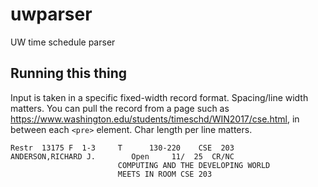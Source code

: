 # uwparser
UW time schedule parser

## Running this thing
Input is taken in a specific fixed-width record format. Spacing/line width matters. You can pull the record from a page such as https://www.washington.edu/students/timeschd/WIN2017/cse.html, in between each `<pre>` element. Char length per line matters.

```
Restr  13175 F  1-3     T      130-220    CSE  203      ANDERSON,RICHARD J.        Open     11/  25  CR/NC               
                        COMPUTING AND THE DEVELOPING WORLD                                                                                                                  
                        MEETS IN ROOM CSE 203                                                                                                                               
```
